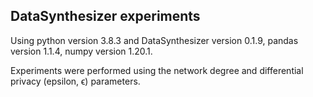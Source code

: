 ## DataSynthesizer experiments

Using python version 3.8.3 and DataSynthesizer version 0.1.9, pandas version 1.1.4, numpy version 1.20.1. 

Experiments were performed using the network degree and differential privacy (epsilon, ϵ) parameters.
